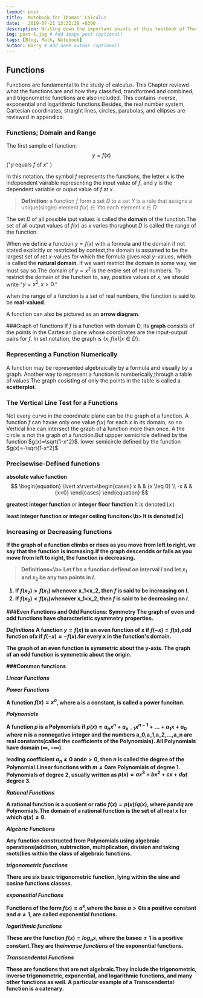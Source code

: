 ```yaml
---
layout: post
title:  Notebook for Thomas' Calculus
date:   2019-07-21 13:32:20 +0300
description: Writing down the important points of this textbook of Thomas' Calculus, sas Brief history of that # Add post description (optional)
img: post-1.jpg # Add image post (optional)
tags: [Blog, Math, Notebook]
author: Barry # Add name author (optional)
---
```


## Functions
Functions are fundamental to the study of calculus.
This Chapter reviewd what the functions are and how they classifed, trandformed and combined, and trigonometric functions are also included.
This contains inverse, exponential and logarithmic functions.Besides, the real number system, Cartesian coordinates, straight lines, circles, parabolas, and ellipses are reviewed in appendics.

### Functions; Domain and Range

The first sample of function:
$$y=f(x) $$
  ("$y$ equals $f$ of $x$" )

In this notation, the symbol $f$ represents the functions,
the letter $x$ is the independent vairable representing the input value of $f$, and y is the dependent variable or ouput value of $f$ at $x$.

>**Definition**: a function $f$ form a set $D$ to a set $Y$ is a rule that assigns a unique(single) element $f(x)\in Y$to each element $x\in D$

The set $D$ of all possible iput values is called the **domain** of the function.The set of all output values of $f(x)$ as $x$ varies thorughout $D$ is called the range of the function.

When we define a function $y=f(x)$ with a formula and the domain if not stated explicitly or restricted by context,the domain is assumed to be the largest set of ret $x$-values for which the formula gives real $y$-values, which is called the **natural domain**.
If we want restrict the domain in some way, we must say so.The domain of $y = x^2$ is the entire set of real numbers. To restrict the domain of the function to, say, positive values of $x$, we should write "$y=x^2,x>0.$"

when  the range of a function is a set of real numbers, the function is said to be **real-valued**.

A function can also be pictured as an **arrow diagram**.

###Graph of functions
If $f$ is a function with domain D, its **graph** consists of the points in the Cartesian plane whose coordinates are the input-output pairs for $f$. In set notation, the graph is $\{x,f(x)|x\in D\}$.


### Representing a Function Numerically
A function may be represented algebraically by a formula
and visually by a graph. Another way to represent a function is numberically,through a table of values.The graph cosisting of only the points in the table is called a **scatterplot**.

### The Vertical Line Test for a Functions
Not every curve in the coordinate plane can be the graph of a function. A function $f$ can havae only one value $f(x)$ for each $x$ in its domain, so no Vertical line can intersect the graph of a function more than once. A
the circle is not the graph of a function.But uppper semicircle defined by the function $g(x)=\sqrt{1-x^2}$.
lower semicircle defined by the function $g(x)=-\sqrt{1-x^2}$

### Precisewise-Defined functions
<b> absolute value function </b>
$$
\begin{equation}
\lvert x\rvert=\begin{cases}
x & & {x \leq 0} \\
-x & & {x<0}  
\end{cases}
\end{equation}
$$

<b>greatest integer function </b> or <b> integer floor function</b>
It is denoted $\lfloor x\rfloor$

<b>least integer function or integer ceiling funciton<\b>
It is denoted $\lceil x\rceil$

### Increasing or Decreasing functions
If the graph of a function climbs or rises as you move from left to right, we say that the function is increasing.If the graph descendds or falls as you move from left to right, the function is decreasing.

><b>Definitions<\b> Let f be a function defiend on interval $I$ and let $x_1$ and $x_2$ be any two points in $I$.
1. If $f(x_2)>f(x_1)$ whenever x_1<x_2, then $f$ is said to be increasing on $I$.
2. If $f(x_2)<f(x_1)$whenever x_1<x_2, then $f$ is said to be decreasing on $I$.

###Even Functions and Odd Functions: Symmetry
The graph of even and odd functions have characteristic sysmmetry properties.

<em>Definitions</em> A function $y=f(x)$ is an
 even function of x if $f(-x)=f(x)$,odd function of$x$ if $f(-x)=-f(x)$.for every x in the function's domain.

 The graph of an even function is symmetric about the y-axis.
 The graph of an odd function is symmetric about the origin.

###Common functions

<em>Linear Functions</em>

<em>Power Functions</em>

A function $f(x) = x^a$, where a is a constant, is called  a power funciton.

<em>Polynomials</em>

A function $p$ is a <b>Polynomials</b> if
$p(x)=a_nx^n+a_{x-1}x^{n-1}+ ...+a_1x+a_0$
where n is a nonnegative integer and the numbers a_0,a_1,a_2,...,a_n are real constants(called the <b>coefficients</b> of the Polynomials).
All Polynomials have domain $(\infty, -\infty)$.

leading coefficient $a_n\ne0$ and$n>0$, then $n$ is called the degree of the Polynomial.Linear functions with $m\ne0$are Polynomials of degree 1. Polynomials of degree 2, usually written as $p(x)=ax^3+bx^2+cx+d$of degree 3.


<em>Rational Functions</em>

A rational function is a quotient or ratio $f(x)=p(x)/q(x)$, where $p$and$q$ are Polynomials.The domain of a rational function is the set of all real x for which $q(x)\ne0$.

<em> Algebric Functions</em>

Any function constructed from Polynomials using algebraic operations(addition, subtraction, multiplication, division and taking roots)lies within the class of algebraic  functions.

<em>trigonometric functions</em>

There are six basic trigonometric function, lying within the sine and cosine functions classes.

<em>exponential Functions</em>

Functions of the form $f(x)=a^x$,where the base $a>0$is a positive constant and $a\ne1$, are called exponential functions.

<em> logarithmic functions </em>

These are the function $f(x)=log_ax$, where the base$a\ne1$ is a positive constant.They are the<i>inverse functions</i> of the exponential functions.

<em>Transcendental Functions</em>

These are functions that are not algebraic.They include the trigonometric, inverse trigonometric, exponential, and logarithmic functions, and many other functions as well. A particular example of a Transcendental function is a <b>catenary</b>.
